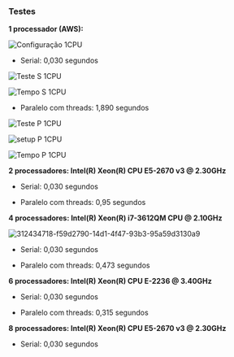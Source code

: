 ### Testes

**1 processador (AWS):**

![Configuração 1CPU](https://github.com/Gustavo-Aragao-Guedes/CP05G/assets/64610385/1ac61e5f-eba8-493f-938c-798cfa8fce66)


* Serial: 0,030 segundos

![Teste S 1CPU](https://github.com/Gustavo-Aragao-Guedes/CP05G/assets/64610385/be624c4c-797b-4c42-b502-80df3d618006)

![Tempo S  1CPU](https://github.com/Gustavo-Aragao-Guedes/CP05G/assets/64610385/d4e62f78-9391-4685-8a29-67a540f606f8)

* Paralelo com threads: 1,890 segundos

![Teste P 1CPU](https://github.com/Gustavo-Aragao-Guedes/CP05G/assets/64610385/5b876968-7b52-4f3d-966a-36a7889eb0fa)

![setup P 1CPU](https://github.com/Gustavo-Aragao-Guedes/CP05G/assets/64610385/2e9e93cf-b449-491c-8d79-4fa8b5d0430d)

![Tempo P 1CPU](https://github.com/Gustavo-Aragao-Guedes/CP05G/assets/64610385/ec937aac-a6a6-4d05-8af2-48edbb21d84e)

**2 processadores:  Intel(R) Xeon(R) CPU E5-2670 v3 @ 2.30GHz**

* Serial: 0,030 segundos

* Paralelo com threads: 0,95 segundos

**4 processadores:  Intel(R) Xeon(R) i7-3612QM CPU @ 2.10GHz**

![312434718-f59d2790-14d1-4f47-93b3-95a59d3130a9](https://github.com/Gustavo-Aragao-Guedes/CP05G/assets/64610385/91ab9e16-1096-41b4-a9fd-c00fff71262f)

* Serial: 0,030 segundos

* Paralelo com threads: 0,473 segundos


**6 processadores: Intel(R) Xeon(R) CPU E-2236 @ 3.40GHz**

* Serial: 0,030 segundos

* Paralelo com threads: 0,315 segundos

**8 processadores: Intel(R) Xeon(R) CPU E5-2670 v3 @ 2.30GHz**

* Serial: 0,030 segundos





